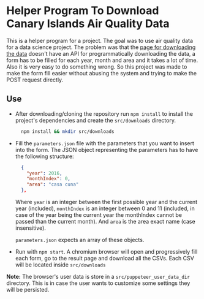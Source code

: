 # Helper Program To Download Canary Islands Air Quality Data

This is a helper program for a project. The goal was to use air quality data for a data science project. The problem was that the [page for downloading the data](http://www.gobiernodecanarias.org/medioambiente/calidaddelaire/datosHistoricos.do) doesn't have an API for programmatically downloading the data, a form has to be filled for each year, month and area and it takes a lot of time. Also it is very easy to do something wrong. So this project was made to make the form fill easier without abusing the system and trying to make the POST request directly.

## Use

- After downloading/cloning the repository run `npm install` to install the project's dependencies and create the `src/downloads` directory.

  ```sh
    npm install && mkdir src/downloads
  ```

- Fill the `parameters.json` file with the parameters that you want to insert into the form. The JSON object representing the parameters has to have the following structure:

  ```json
    {
      "year": 2016,
      "monthIndex": 0,
      "area": "casa cuna"
    },
  ```

  Where `year` is an integer between the first possible year and the current year (included), `monthIndex` is an integer between 0 and 11 (included, in case of the year being the current year the monthIndex cannot be passed than the current month). And `area` is the area exact name (case insensitive).

  `parameters.json` expects an array of these objects.

- Run with `npm start`. A chromium browser will open and progressively fill each form, go to the result page and download all the CSVs. Each CSV will be located inside `src/downloads`

**Note:** The browser's user data is store in a `src/puppeteer_user_data_dir` directory. This is in case the user wants to customize some settings they will be persisted.

